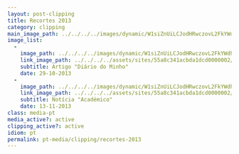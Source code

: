 ```yaml
---
layout: post-clipping
title: Recortes 2013
category: clipping
main_image_path: ../../../../images/dynamic/W1siZnUiLCJodHRwczovL2FkYWdhd2ViLnMzLmFtYXpvbmF/MTQ1MDcyMDI0OCJdLFsicCIsInRodW1iIiwiMTYweDE2MCM/noticia-29-10-21033bac.png?sha=057f3f6aac6296a2
image_list: 
  - 
    image_path: ../../../../images/dynamic/W1siZnUiLCJodHRwczovL2FkYWdhd2ViLnMzLmFtYXpvbmF/MTQ1MDcyMDI0OCJdLFsicCIsInRodW1iIiwiMTYweDE2MCM/noticia-29-10-21033bac.png?sha=057f3f6aac6296a2
    link_image_path: ../../../../assets/sites/55a8c341acbda1dcd0000002/content_entry55a8c390acbda1868600001d/55a8c478acbda16df900015b/files/noticia-29-10-21037b9d.png?1450720248
    subtitle: Artigo "Diário do Minho"
    date: 29-10-2013
  - 
    image_path: ../../../../images/dynamic/W1siZnUiLCJodHRwczovL2FkYWdhd2ViLnMzLmFtYXpvbmF/13-11-2013-academico6088.png?sha=fc71cf6589d28578
    link_image_path: ../../../../assets/sites/55a8c341acbda1dcd0000002/content_entry55a8c390acbda1868600001d/55a8c47facbda191a400015c/files/13-11-2013-academico21df.png?1450720273
    subtitle: Notícia "Académico"
    date: 13-11-2013
class: media-pt
media_active?: active
clipping_active?: active
idiom: pt
permalink: pt-media/clipping/recortes-2013
--- 
```


